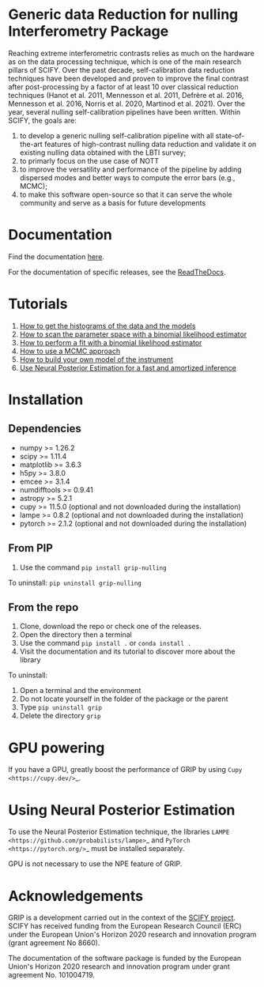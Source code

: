 # Generic data Reduction for nulling Interferometry Package
Reaching extreme interferometric contrasts relies as much on the hardware as on the data processing technique, which is one of the main research pillars of SCIFY. 
Over the past decade, self-calibration data reduction techniques have been developed and proven to improve the final contrast after post-processing by a factor of at least 10 over classical reduction techniques (Hanot et al. 2011, Mennesson et al. 2011, Defrère et al. 2016, Mennesson et al. 2016, Norris et al. 2020, Martinod et al. 2021). 
Over the year, several nulling self-calibration pipelines have been written. Within SCIFY, the goals are:
1. to develop a generic nulling self-calibration pipeline with all state-of-the-art features of high-contrast nulling data reduction and validate it on existing nulling data obtained with the LBTI survey; 
2. to primarly focus on the use case of NOTT
3. to improve the versatility and performance of the pipeline by adding dispersed modes and better ways to compute the error bars (e.g., MCMC);
4. to make this software open-source so that it can serve the whole community and serve as a basis for future developments


# Documentation
Find the documentation [here](https://mamartinod.github.io/grip/).

For the documentation of specific releases, see the [ReadTheDocs](https://grip.readthedocs.io/en/stable/).

# Tutorials
1. [How to get the histograms of the data and the models](/tutorials/tuto1_get_histo_and_display.ipynb)
2. [How to scan the parameter space with a binomial likelihood estimator](/tutorials/tuto2_explore_parameter_space.ipynb)
3. [How to perform a fit with a binomial likelihood estimator](/tutorials/tuto3_fit_with_likelihood.ipynb)
4. [How to use a MCMC approach](/tutorials/tuto4_use_of_mcmc.ipynb)
5. [How to build your own model of the instrument](/tutorials/tuto5_build_your_own_model.ipynb)
6. [Use Neural Posterior Estimation for a fast and amortized inference](/tutorials/tuto6_npe.ipynb)

# Installation
## Dependencies
- numpy >= 1.26.2
- scipy >= 1.11.4
- matplotlib >= 3.6.3
- h5py >= 3.8.0
- emcee >= 3.1.4
- numdifftools >= 0.9.41
- astropy >= 5.2.1
- cupy >= 11.5.0 (optional and not downloaded during the installation)
- lampe >= 0.8.2 (optional and not downloaded during the installation)
- pytorch >= 2.1.2 (optional and not downloaded during the installation)

## From PIP
1. Use the command ``pip install grip-nulling``

To uninstall: ``pip uninstall grip-nulling``

## From the repo
1. Clone, download the repo or check one of the releases.
2. Open the directory then a terminal
3. Use the command ``pip install .`` or ``conda install .``
4. Visit the documentation and its tutorial to discover more about the library

To uninstall:
1. Open a terminal and the environment
2. Do not locate yourself in the folder of the package or the parent
3. Type `pip uninstall grip`
4. Delete the directory `grip`

# GPU powering
If you have a GPU, greatly boost the performance of GRIP by using `Cupy <https://cupy.dev/>`_.

# Using Neural Posterior Estimation
To use the Neural Posterior Estimation technique, the libraries `LAMPE <https://github.com/probabilists/lampe>`_ 
and `PyTorch <https://pytorch.org/>`_ must be installed separately.

GPU is not necessary to use the NPE feature of GRIP.

# Acknowledgements
GRIP is a development carried out in the context of the [SCIFY project](http://denis-defrere.com/scify.php). SCIFY has received funding from the European Research Council (ERC) under the European Union's Horizon 2020 research and innovation program (grant agreement No 8660).

The documentation of the software package is funded by the European Union's Horizon 2020 research and innovation program under grant agreement No. 101004719.
